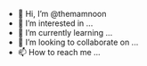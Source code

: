 - 👋 Hi, I’m @themamnoon
- 👀 I’m interested in ...
- 🌱 I’m currently learning ...
- 💞️ I’m looking to collaborate on ...
- 📫 How to reach me ...

<!---
themamnoon/themamnoon is a ✨ special ✨ repository because its `README.md` (this file) appears on your GitHub profile.
You can click the Preview link to take a look at your changes.
--->
